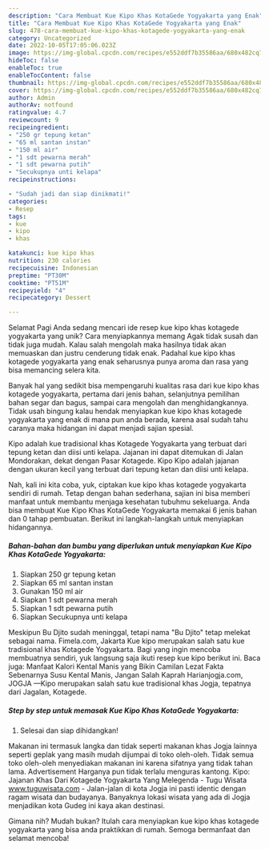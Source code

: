 ```yaml
---
description: "Cara Membuat Kue Kipo Khas KotaGede Yogyakarta yang Enak"
title: "Cara Membuat Kue Kipo Khas KotaGede Yogyakarta yang Enak"
slug: 478-cara-membuat-kue-kipo-khas-kotagede-yogyakarta-yang-enak
category: Uncategorized
date: 2022-10-05T17:05:06.023Z
image: https://img-global.cpcdn.com/recipes/e552ddf7b35586aa/680x482cq70/kue-kipo-khas-kotagede-yogyakarta-foto-resep-utama.jpg
hideToc: false
enableToc: true
enableTocContent: false
thumbnail: https://img-global.cpcdn.com/recipes/e552ddf7b35586aa/680x482cq70/kue-kipo-khas-kotagede-yogyakarta-foto-resep-utama.jpg
cover: https://img-global.cpcdn.com/recipes/e552ddf7b35586aa/680x482cq70/kue-kipo-khas-kotagede-yogyakarta-foto-resep-utama.jpg
author: Admin
authorAv: notfound
ratingvalue: 4.7
reviewcount: 9
recipeingredient:
- "250 gr tepung ketan"
- "65 ml santan instan"
- "150 ml air"
- "1 sdt pewarna merah"
- "1 sdt pewarna putih"
- "Secukupnya unti kelapa"
recipeinstructions:

- "Sudah jadi dan siap dinikmati!"
categories:
- Resep
tags:
- kue
- kipo
- khas

katakunci: kue kipo khas 
nutrition: 230 calories
recipecuisine: Indonesian
preptime: "PT30M"
cooktime: "PT51M"
recipeyield: "4"
recipecategory: Dessert

---
```



Selamat Pagi Anda sedang mencari ide resep kue kipo khas kotagede yogyakarta yang unik? Cara menyiapkannya memang Agak tidak susah dan tidak juga mudah. Kalau salah mengolah maka hasilnya tidak akan memuaskan dan justru cenderung tidak enak. Padahal kue kipo khas kotagede yogyakarta yang enak seharusnya punya aroma dan rasa yang bisa memancing selera kita.


Banyak hal yang sedikit bisa mempengaruhi kualitas rasa dari kue kipo khas kotagede yogyakarta, pertama dari jenis bahan, selanjutnya pemilihan bahan segar dan bagus, sampai cara mengolah dan menghidangkannya. Tidak usah bingung kalau hendak menyiapkan kue kipo khas kotagede yogyakarta yang enak di mana pun anda berada, karena asal sudah tahu caranya maka hidangan ini dapat menjadi sajian spesial.

Kipo adalah kue tradisional khas Kotagede Yogyakarta yang terbuat dari tepung ketan dan diisi unti kelapa. Jajanan ini dapat ditemukan di Jalan Mondorakan, dekat dengan Pasar Kotagede. Kipo Kipo adalah jajanan dengan ukuran kecil yang terbuat dari tepung ketan dan diisi unti kelapa.


Nah, kali ini kita coba, yuk, ciptakan kue kipo khas kotagede yogyakarta sendiri di rumah. Tetap dengan bahan sederhana, sajian ini bisa memberi manfaat untuk membantu menjaga kesehatan tubuhmu sekeluarga. Anda bisa membuat Kue Kipo Khas KotaGede Yogyakarta memakai 6 jenis bahan dan 0 tahap pembuatan. Berikut ini langkah-langkah untuk menyiapkan hidangannya.

<!--inarticleads1-->

##### Bahan-bahan dan bumbu yang diperlukan untuk menyiapkan Kue Kipo Khas KotaGede Yogyakarta:

1. Siapkan 250 gr tepung ketan
1. Siapkan 65 ml santan instan
1. Gunakan 150 ml air
1. Siapkan 1 sdt pewarna merah
1. Siapkan 1 sdt pewarna putih
1. Siapkan Secukupnya unti kelapa


Meskipun Bu Djito sudah meninggal, tetapi nama &#34;Bu Djito&#34; tetap melekat sebagai nama. Fimela.com, Jakarta Kue kipo merupakan salah satu kue tradisional khas Kotagede Yogyakarta. Bagi yang ingin mencoba membuatnya sendiri, yuk langsung saja ikuti resep kue kipo berikut ini. Baca juga: Manfaat Kalori Kental Manis yang Bikin Camilan Lezat Fakta Sebenarnya Susu Kental Manis, Jangan Salah Kaprah Harianjogja.com, JOGJA —Kipo merupakan salah satu kue tradisional khas Jogja, tepatnya dari Jagalan, Kotagede. 

<!--inarticleads2-->

##### Step by step untuk memasak Kue Kipo Khas KotaGede Yogyakarta:


1. Selesai dan siap dihidangkan!

Makanan ini termasuk langka dan tidak seperti makanan khas Jogja lainnya seperti geplak yang masih mudah dijumpai di toko oleh-oleh. Tidak semua toko oleh-oleh menyediakan makanan ini karena sifatnya yang tidak tahan lama. Advertisement Harganya pun tidak terlalu menguras kantong. Kipo: Jajanan Khas Dari Kotagede Yogyakarta Yang Melegenda - Tugu Wisata www.tuguwisata.com - Jalan-jalan di kota Jogja ini pasti identic dengan ragam wisata dan budayanya. Banyaknya lokasi wisata yang ada di Jogja menjadikan kota Gudeg ini kaya akan destinasi. 

Gimana nih? Mudah bukan? Itulah cara menyiapkan kue kipo khas kotagede yogyakarta yang bisa anda praktikkan di rumah. Semoga bermanfaat dan selamat mencoba!

